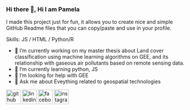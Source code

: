### Hi there 👋, Hi I am Pamela
I made this project just for fun, it allows you to create nice and simple GitHub Readme files that you can copy/paste and use in your profile.

Skills: JS / HTML / Python/R

- 🔭 I’m currently working on my master thesis about Land cover classification using machine learning algorithms on GEE, and its relationship with gaseous air pollutants based on remote sensing data. 
- 🌱 I’m currently learning python, JS 
- 🤔 I’m looking for help with GEE  
- 💬 Ask me about Eveything related to geospatial technologies 


[<img src='https://cdn.jsdelivr.net/npm/simple-icons@3.0.1/icons/github.svg' alt='github' height='40'>](https://github.com/pamelaguamanp)  [<img src='https://cdn.jsdelivr.net/npm/simple-icons@3.0.1/icons/linkedin.svg' alt='linkedin' height='40'>](https://www.linkedin.com/in/pamelaguaman/)  [<img src='https://cdn.jsdelivr.net/npm/simple-icons@3.0.1/icons/facebook.svg' alt='facebook' height='40'>](https://www.facebook.com/pamela.guaman.92)  [<img src='https://cdn.jsdelivr.net/npm/simple-icons@3.0.1/icons/instagram.svg' alt='instagram' height='40'>](https://www.instagram.com/@pameguaman/)  
